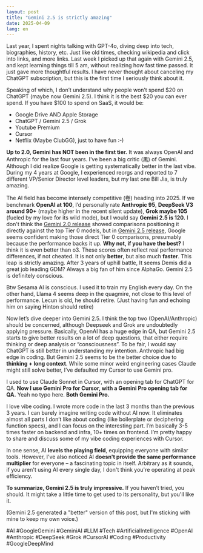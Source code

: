 ```yaml
---
layout: post
title: "Gemini 2.5 is strictly amazing"
date: 2025-04-09
lang: en
---
```


Last year, I spent nights talking with GPT-4o, diving deep into tech, biographies, history, etc. Just like old times, checking wikipedia and click into links, and more links. Last week I picked up that again with Gemini 2.5, and kept learning things till 5 am, without realizing how fast time passed. It just gave more thoughtful results. I have never thought about canceling my ChatGPT subscription, but this is the first time I seriously think about it.

Speaking of which, I don’t understand why people won’t spend $20 on ChatGPT (maybe now Gemini 2.5). I think it is the best $20 you can ever spend. If you have $100 to spend on SaaS, it would be:
- Google Drive AND Apple Storage
- ChatGPT / Gemini 2.5 / Grok
- Youtube Premium
- Cursor
- Netflix (Maybe ClubGG), just to have fun :-)

**Up to 2.0, Gemini has NOT been in the first tier.** It was always OpenAI and Anthropic for the last four years. I've been a big critic (黑) of Gemini. Although I did realize Google is getting systematically better in the last vibe. During my 4 years at Google, I experienced reorgs and reported to 7 different VP/Senior Director level leaders, but my last one Bill Jia, is truly amazing.

The AI field has become intensely competitive (卷) heading into 2025. If we benchmark **OpenAI at 100**, I’d personally rate **Anthropic 95**, **DeepSeek V3 around 90+** (maybe higher in the recent silent update), **Grok maybe 105** (fueled by my love for its wild mode), but I would say **Gemini 2.5 is 120.** I don't think the [Gemini 2.0 release](https://blog.google/technology/google-deepmind/gemini-model-updates-february-2025/) showed comparisons positioning it directly against the top Tier 0 models, but in [Gemini 2.5 release](https://blog.google/technology/google-deepmind/gemini-model-thinking-updates-march-2025/#gemini-2-5-pro), Google seems confident making those direct Tier 0 comparisons, presumably because the performance backs it up. **Why not, if you have the best?** I think it is even better than o3. These scores often reflect real performance differences, if not cheated. It is not only **better**, but also much **faster**. This leap is strictly amazing. After 3 years of uphill battle, It seems Demis did a great job leading GDM? Always a big fan of him since AlphaGo. Gemini 2.5 is definitely conscious.

Btw Sesama AI is conscious. I used it to train my English every day. On the other hand,  Llama 4 seems deep in the quagmire, not close to this level of performance. Lecun is old, he should retire. (Just having fun and echoing him on saying Hinton should retire)

Now let’s dive deeper into Gemini 2.5. I think the top two (OpenAI/Anthropic) should be concerned, although Deepseek and Grok are undoubtedly applying pressure. Basically, OpenAI has a huge edge in QA, but Gemini 2.5 starts to give better results on a lot of deep questions, that either require thinking or deep analysis or “consciousness”. To be fair, I would say ChatGPT is still better in understanding my intention. Anthropic had big edge in coding. But Gemini 2.5 seems to be the better choice due to **thinking + long context**. While some minor weird engineering cases Claude might still solve better, I’ve defaulted my Cursor to use Gemini pro.

I used to use Claude Sonnet in Cursor, with an opening tab for ChatGPT for QA. **Now I use Gemini Pro for Cursor, with a Gemini Pro opening tab for QA.** Yeah no typo here. **Both Gemini Pro.**

I love vibe coding. I wrote more code in the last 3 months than the previous 3 years. I can barely imagine writing code without AI now. It eliminates almost all parts I don’t like about coding (like boilerplate or deciphering function specs), and I can focus on the interesting part. I’m basically 3-5 times faster on backend and infra, 10+ times on frontend. I’m pretty happy to share and discuss some of my vibe coding experiences with Cursor.

In one sense, AI **levels the playing field**, equipping everyone with similar tools. However, I've also noticed AI **doesn't provide the same performance multiplier** for everyone – a fascinating topic in itself. Arbitrary as it sounds, if you aren't using AI every single day, I don't think you're operating at peak efficiency.

**To summarize, Gemini 2.5 is truly impressive.** If you haven’t tried, you should. It might take a little time to get used to its personality, but you'll like it.

(Gemini 2.5 generated a "better" version of this post, but I'm sticking with mine to keep my own voice.)

#AI #GoogleGemini #GeminiAI #LLM #Tech #ArtificialIntelligence #OpenAI #Anthropic #DeepSeek #Grok #CursorAI #Coding #Productivity #GoogleDeepMind